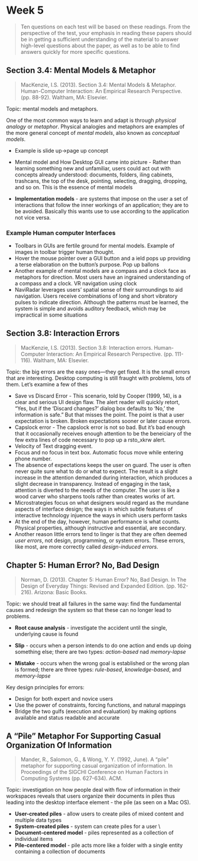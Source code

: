 # Week 5

> Ten questions on each test will be based on these readings. From the perspective of the test, your emphasis in reading these papers should be in getting a sufficient understanding of the material to answer high-level questions about the paper, as well as to be able to find answers quickly for more specific questions.

## Section 3.4: Mental Models & Metaphor

> MacKenzie, I.S. (2013). Section 3.4: Mental Models & Metaphor. Human-Computer Interaction: An Empirical Research Perspective. (pp. 88-92). Waltham, MA: Elsevier.

Topic: mental models and metaphors.

One of the most common ways to learn and adapt is through _physical analogy_ or _metaphor_. Physical analogies and metaphors are examples of the more general concept of _mental models_, also known as _conceptual models_.

- Example is slide up->page up concept
- Mental model and How Desktop GUI came into picture - Rather than learning something new and unfamiliar, users could act out with concepts already understood: documents, folders, iling cabinets, trashcans, the top of the desk, pointing, selecting, dragging, dropping, and so on. This is the essence of mental models

- **Implementation models** - are systems that impose on the user a set of interactions that follow the inner workings of an application; they are to be avoided. Basically this wants use to use according to the application not vice versa.

### Example Human computer Interfaces
- Toolbars in GUIs are fertile ground for mental models. Example of images in toolbar trigger human thought.
- Hover the mouse pointer over a GUI button and a ield pops up providing a terse elaboration on the button’s purpose. Pop up ballons
- Another example of mental models are a compass and a clock face as metaphors for direction. Most users have an ingrained understanding of a compass and a clock. VR navigation using clock
- NaviRadar leverages users’ spatial sense of their surroundings to aid navigation. Users receive combinations of long and short vibratory pulses to indicate direction. Although the patterns must be learned, the system is simple and avoids auditory feedback, which may be impractical in some situations

## Section 3.8: Interaction Errors

> MacKenzie, I.S. (2013). Section 3.8: Interaction errors. Human-Computer Interaction: An Empirical Research Perspective. (pp. 111-116). Waltham, MA: Elsevier.

Topic: the big errors are the easy ones—they get fixed. It is the small errors that are interesting. Desktop computing is still fraught with
problems, lots of them. Let’s examine a few of thes



- Save vs Discard Error - This scenario, told by Cooper (1999, 14), is a clear and serious UI design flaw. The alert reader will quickly retort, “Yes, but if the ‘Discard changes?’ dialog box defaults to ‘No,’ the information is safe.” But that misses the point. The point is that a user expectation is broken. Broken expectations sooner or later cause errors.
- Capslock error - The capslock error is not so bad. But it’s bad enough that it occasionally receives enough attention to be the beneiciary of the few extra lines of code necessary to pop up a rsto_xkrw alert.
- Velocity of Text dragging event. 
- Focus and no focus in text box. Automatic focus move while entering phone number.
- The absence of expectations keeps the user on guard. The user is often never quite sure what to do or what to expect. The result is a slight increase in the attention demanded during interaction, which produces a slight decrease in transparency. Instead of engaging in the task, attention is diverted to the needs of the computer. The user is like a wood carver who sharpens tools rather than creates works of art.
- Microstrategies focus on what designers would regard as the
mundane aspects of interface design; the ways in which subtle features of interactive technology injuence the ways in which users perform tasks
- At the end of the day, however, human performance is what counts. Physical properties, although instructive and essential, are secondary.
- Another reason little errors tend to linger is that they are often deemed _user errors_, not design, programming, or system errors. These errors, like most, are more correctly called _design-induced errors_.

## Chapter 5: Human Error? No, Bad Design

> Norman, D. (2013). Chapter 5: Human Error? No, Bad Design. In The Design of Everyday Things: Revised and Expanded Edition. (pp. 162-216). Arizona: Basic Books.

Topic: we should treat all failures in the same way: find the fundamental causes and redesign the system so that these can no longer lead to problems.

- **Root cause analysis** - investigate the accident until the single, underlying cause is found

- **Slip** - occurs when a person intends to do one action and ends up doing something else; there are two types: _action-based_ nad _memory-lapse_
- **Mistake** - occurs when the wrong goal is established or the wrong plan is formed; there are three types: _rule-based_, _knowledge-based_, and _memory-lapse_

Key design principles for errors:

- Design for both expert and novice users
- Use the power of constraints, forcing functions, and natural mappings
- Bridge the two gulfs (execution and evaluation) by making options available and status readable and accurate

## A “Pile” Metaphor For Supporting Casual Organization Of Information

> Mander, R., Salomon, G., & Wong, Y. Y. (1992, June). A “pile” metaphor for supporting casual organization of information. In Proceedings of the SIGCHI Conference on Human Factors in Computing Systems (pp. 627-634). ACM.

Topic: investigation on how people deal with flow of information in their workspaces reveals that users organize their documents in piles thus leading into the desktop interface element - the pile (as seen on a Mac OS).

- **User-created piles** - allow users to create piles of mixed content and multiple data types
- **System-created piles** - system can create piles for a user \
- **Document-centered model** - piles represented as a collection of individual items
- **Pile-centered model** - pile acts more like a folder with a single entity containing a collection of documents
